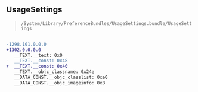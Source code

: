 ## UsageSettings

> `/System/Library/PreferenceBundles/UsageSettings.bundle/UsageSettings`

```diff

-1298.101.0.0.0
+1302.0.0.0.0
   __TEXT.__text: 0x0
-  __TEXT.__const: 0x48
+  __TEXT.__const: 0x40
   __TEXT.__objc_classname: 0x24e
   __DATA_CONST.__objc_classlist: 0xe0
   __DATA_CONST.__objc_imageinfo: 0x8

```
